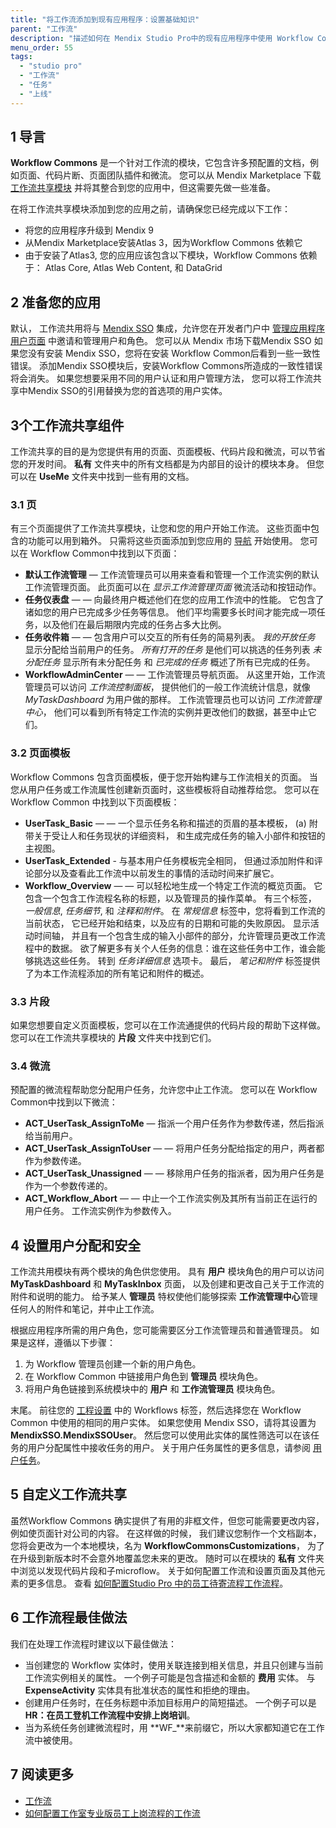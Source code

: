 ```yaml
---
title: "将工作流添加到现有应用程序：设置基础知识"
parent: "工作流"
description: "描述如何在 Mendix Studio Pro中的现有应用程序中使用 Workflow Commons."
menu_order: 55
tags:
  - "studio pro"
  - "工作流"
  - "任务"
  - "上线"
---
```


## 1 导言

**Workflow Commons** 是一个针对工作流的模块，它包含许多预配置的文档，例如页面、代码片断、页面团队插件和微流。 您可以从 Mendix Marketplace 下载 [工作流共享模块](https://marketplace.mendix.com/link/component/117066) 并将其整合到您的应用中，但这需要先做一些准备。

在将工作流共享模块添加到您的应用之前，请确保您已经完成以下工作：

* 将您的应用程序升级到 Mendix 9
* 从Mendix Marketplace安装Atlas 3，因为Workflow Commons 依赖它
* 由于安装了Atlas3, 您的应用应该包含以下模块，Workflow Commons 依赖于： Atlas Core, Atlas Web Content, 和 DataGrid

## 2 准备您的应用

默认， 工作流共用将与 [Mendix SSO](https://marketplace.mendix.com/link/component/117212) 集成，允许您在开发者门户中 [管理应用程序用户页面](/developerportal/collaborate/general-settings) 中邀请和管理用户和角色。 您可以从 Mendix 市场下载Mendix SSO 如果您没有安装 Mendix SSO，您将在安装 Workflow Common后看到一些一致性错误。 添加Mendix SSO模块后，安装Workflow Commons所造成的一致性错误将会消失。 如果您想要采用不同的用户认证和用户管理方法， 您可以将工作流共享中Mendix SSO的引用替换为您的首选项的用户实体。

## 3个工作流共享组件

工作流共享的目的是为您提供有用的页面、页面模板、代码片段和微流，可以节省您的开发时间。 **私有** 文件夹中的所有文档都是为内部目的设计的模块本身。 但您可以在 **UseMe** 文件夹中找到一些有用的文档。

### 3.1 页

有三个页面提供了工作流共享模块，让您和您的用户开始工作流。 这些页面中包含的功能可以用到箱外。 只需将这些页面添加到您应用的 [导航](navigation) 开始使用。 您可以在 Workflow Common中找到以下页面：

*   **默认工作流管理** — 工作流管理员可以用来查看和管理一个工作流实例的默认工作流管理页面。 此页面可以在 _显示工作流管理页面_ 微流活动和按钮动作。
*   **任务仪表盘** — — 向最终用户概述他们在您的应用工作流中的性能。 它包含了诸如您的用户已完成多少任务等信息。 他们平均需要多长时间才能完成一项任务，以及他们在最后期限内完成的任务占多大比例。
*   **任务收件箱** — — 包含用户可以交互的所有任务的简易列表。 _我的开放任务_ 显示分配给当前用户的任务。 _所有打开的任务_ 是他们可以挑选的任务列表 _未分配任务_ 显示所有未分配任务 和 _已完成的任务_ 概述了所有已完成的任务。
*   **WorkflowAdminCenter** — — 工作流管理员导航页面。 从这里开始，工作流管理员可以访问 _工作流控制面板_， 提供他们的一般工作流统计信息，就像 _MyTaskDashboard_ 为用户做的那样。 工作流管理员也可以访问 _工作流管理中心_， 他们可以看到所有特定工作流的实例并更改他们的数据，甚至中止它们。

### 3.2 页面模板

Workflow Commons 包含页面模板，便于您开始构建与工作流相关的页面。 当您从用户任务或工作流属性创建新页面时，这些模板将自动推荐给您。 您可以在 Workflow Common 中找到以下页面模板：

*   **UserTask_Basic** — — 一个显示任务名称和描述的页眉的基本模板， (a) 附带关于受让人和任务现状的详细资料， 和生成完成任务的输入小部件和按钮的主视图。
*   **UserTask_Extended** - 与基本用户任务模板完全相同， 但通过添加附件和评论部分以及查看此工作流中以前发生的事情的活动时间来扩展它。
*   **Workflow_Overview** — — 可以轻松地生成一个特定工作流的概览页面。 它包含一个包含工作流程名称的标题，以及管理员的操作菜单。 有三个标签， _一般信息_, _任务细节_, 和 _注释和附件_。 在 _常规信息_ 标签中，您将看到工作流的当前状态， 它已经开始和结束，以及应有的日期和可能的失败原因。 显示活动时间轴， 并且有一个包含生成的输入小部件的部分，允许管理员更改工作流程中的数据。 欲了解更多有关个人任务的信息：谁在这些任务中工作，谁会能够挑选这些任务。 转到 _任务详细信息_ 选项卡。 最后， _笔记和附件_ 标签提供了为本工作流程添加的所有笔记和附件的概述。

### 3.3 片段

如果您想要自定义页面模板，您可以在工作流通提供的代码片段的帮助下这样做。 您可以在工作流共享模块的 **片段** 文件夹中找到它们。

### 3.4 微流

预配置的微流程帮助您分配用户任务，允许您中止工作流。 您可以在 Workflow Common中找到以下微流：

*   **ACT_UserTask_AssignToMe** — 指派一个用户任务作为参数传递，然后指派给当前用户。
*   **ACT_UserTask_AssignToUser** — — 将用户任务分配给指定的用户，两者都作为参数传递。
*   **ACT_UserTask_Unassigned** — — 移除用户任务的指派者，因为用户任务是作为一个参数传递的。
*   **ACT_Workflow_Abort** — — 中止一个工作流实例及其所有当前正在运行的用户任务。 工作流实例作为参数传入。

## 4 设置用户分配和安全

工作流共用模块有两个模块的角色供您使用。 具有 **用户** 模块角色的用户可以访问 **MyTaskDashboard** 和 **MyTaskInbox** 页面， 以及创建和更改自己关于工作流的附件和说明的能力。 给予某人 **管理员** 特权使他们能够探索 **工作流管理中心**管理任何人的附件和笔记，并中止工作流。

根据应用程序所需的用户角色，您可能需要区分工作流管理员和普通管理员。 如果是这样，遵循以下步骤：

1.   为 Workflow 管理员创建一个新的用户角色。
2.   在 Workflow Common 中链接用户角色到 **管理员** 模块角色。
3.   将用户角色链接到系统模块中的 **用户** 和 **工作流管理员** 模块角色。

末尾。 前往您的 [工程设置](project-settings#workflows) 中的 Workflows 标签，然后选择您在 Workflow Common 中使用的相同的用户实体。 如果您使用 Mendix SSO，请将其设置为 **MendixSSO.MendixSSOUser**。 然后您可以使用此实体的属性筛选可以在该任务的用户分配属性中接收任务的用户。 关于用户任务属性的更多信息，请参阅 [用户任务](user-task)。

## 5 自定义工作流共享

虽然Workflow Commons 确实提供了有用的非框文件，但您可能需要更改内容，例如使页面针对公司的内容。 在这样做的时候， 我们建议您制作一个文档副本，您将会更改为一个本地模块，名为 **WorkflowCommonsCustomizations**， 为了在升级到新版本时不会意外地覆盖您未来的更改。 随时可以在模块的 **私有** 文件夹中浏览以发现代码片段和子microflow。 关于如何配置工作流和设置页面及其他元素的更多信息。 查看 [如何配置Studio Pro 中的员工待寄流程工作流程](/howto/logic-business-rules/workflow-how-to-configure)。

## 6 工作流程最佳做法

我们在处理工作流程时建议以下最佳做法：

*   当创建您的 Workflow 实体时，使用关联连接到相关信息，并且只创建与当前工作流实例相关的属性。 一个例子可能是包含描述和金额的 **费用** 实体。 与 **ExpenseActivity** 实体具有批准状态的属性和拒绝的理由。
*   创建用户任务时，在任务标题中添加目标用户的简短描述。 一个例子可以是 **HR：在员工登机工作流程中安排上岗培训**。
*   当为系统任务创建微流程时，用 **WF\_**来前缀它，所以大家都知道它在工作流中被使用。

## 7 阅读更多

*   [工作流](workflows)
*   [如何配置工作室专业版员工上岗流程的工作流](/howto/logic-business-rules/workflow-how-to-configure)

